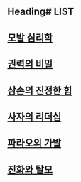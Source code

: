 

## Heading# LIST

## [모발 심리학](/m02/m0201)  

## [권력의 비밀](/m02/m0202)  

## [삼손의 진정한 힘](/m02/m0203)  

## [사자의 리더십](/m02/m0204)  

## [파라오의 가발](/m02/m0205)  

## [진화와 탈모](/m02/m0206)
<!--stackedit_data:
eyJoaXN0b3J5IjpbOTc0MTY2NDk4LDEzMTA1NTE0OTMsLTE2OD
A2MzQzNzddfQ==
-->